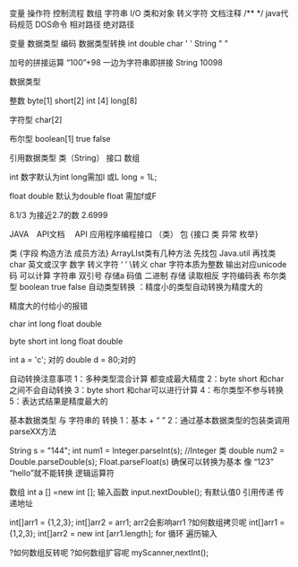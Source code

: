 变量 操作符 控制流程 数组 字符串 I/O 类和对象
转义字符 文档注释 /** */ java代码规范 DOS命令
相对路径 绝对路径 

变量 数据类型 编码 数据类型转换
int double char ' ' String " "

加号的拼接运算 “100”+98 一边为字符串即拼接 String 10098

数据类型 

整数 byte[1] short[2] int [4] long[8]

字符型 char[2] 

布尔型 boolean[1] true false

引用数据类型 类（String） 接口 数组

int 数字默认为int long需加l 或L
long = 1L;

float double 默认为double float 需加f或F

8.1/3 为接近2.7的数 2.6999

JAVA　API文档　
API 应用程序编程接口 （类）
包 {接口 类 异常 枚举}

类 {字段 构造方法 成员方法}
ArrayLIst类有几种方法 
先找包 Java.util 再找类 
char 英文或汉字 数字 转义字符 ‘ ’  \转义 
char 字符本质为整数 输出对应unicode 码 可以计算
字符串 双引号
存储a 码值 二进制 存储
读取相反
字符编码表 
布尔类型 boolean true false
自动类型转换 ：精度小的类型自动转换为精度大的

精度大的付给小的报错

char int long float double 

byte short int long float double

int a = 'c'; 对的
double d = 80;对的

自动转换注意事项 
1：多种类型混合计算 都变成最大精度 
2：byte short 和char之间不会自动转换
3：byte short 和char可以进行计算
4：布尔类型不参与转换
5：表达式结果是精度最大的

基本数据类型 与 字符串的 转换 
1：基本 + “ ”
2：通过基本数据类型的包装类调用parseXX方法

String s = "144";
int num1 = Integer.parseInt(s);
//Integer 类 
double num2 = Double.parseDouble(s);
Float.parseFloat(s)
确保可以转换为基本 像 “123” 
“hello”就不能转换
逻辑运算符

数组 
int a [] =new int [];
输入函数 input.nextDouble();
有默认值0 引用传递 传递地址 

int[]arr1 = {1,2,3};
int[]arr2 = arr1; arr2会影响arr1
?如何数组拷贝呢
int[]arr1 = {1,2,3};
int[]arr2 = new int [arr1.length];
for 循环 遍历输入

?如何数组反转呢
?如何数组扩容呢
myScanner,nextInt();
